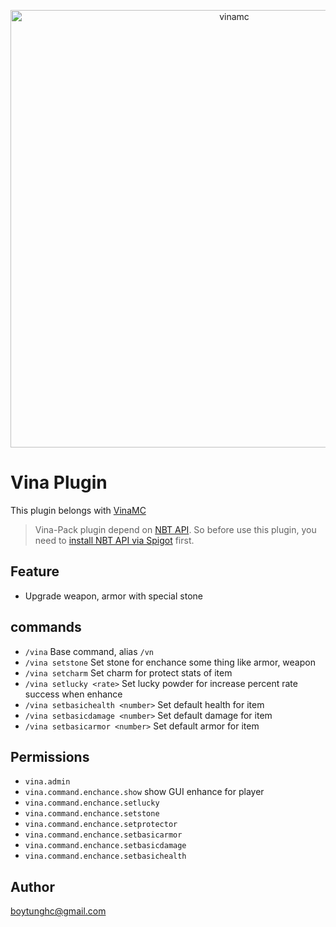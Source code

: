 
<p align="center"><img src="https://user-images.githubusercontent.com/41188285/84378395-4d9ee500-ac0e-11ea-8dbf-19f170232232.png" alt="vinamc" width="700"/></p>

# Vina Plugin
This plugin belongs with [VinaMC](https://vinamc.com)

> Vina-Pack plugin depend on [NBT API](https://www.spigotmc.org/resources/nbt-api.7939/). So before use this plugin, you need to [install NBT API via Spigot](https://www.spigotmc.org/resources/nbt-api.7939/) first.

## Feature
- Upgrade weapon, armor with special stone

## commands
- `/vina` Base command, alias `/vn`
- `/vina setstone` Set stone for enchance some thing like armor, weapon
- `/vina setcharm` Set charm for protect stats of item
- `/vina setlucky <rate>` Set lucky powder for increase percent rate success when enhance
- `/vina setbasichealth <number>` Set default health for item
- `/vina setbasicdamage <number>` Set default damage for item
- `/vina setbasicarmor <number>` Set default armor for item

## Permissions
- `vina.admin`
- `vina.command.enchance.show` show GUI enhance for player
- `vina.command.enchance.setlucky`
- `vina.command.enchance.setstone`
- `vina.command.enchance.setprotector`
- `vina.command.enchance.setbasicarmor`
- `vina.command.enchance.setbasicdamage`
- `vina.command.enchance.setbasichealth`

## Author
<boytunghc@gmail.com>

